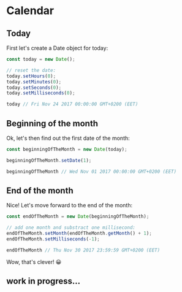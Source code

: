 # Calendar

## Today

First let's create a Date object for today:
```js
const today = new Date();

// reset the date:
today.setHours(0);
today.setMinutes(0);
today.setSeconds(0);
today.setMilliseconds(0);

today // Fri Nov 24 2017 00:00:00 GMT+0200 (EET)
```

## Beginning of the month

Ok, let's then find out the first date of the month:

```js
const beginningOfTheMonth = new Date(today);

beginningOfTheMonth.setDate(1);

beginningOfTheMonth // Wed Nov 01 2017 00:00:00 GMT+0200 (EET)
```

## End of the month

Nice! Let's move forward to the end of the month:

```js
const endOfTheMonth = new Date(beginningOfTheMonth);

// add one month and substract one millisecond:
endOfTheMonth.setMonth(endOfTheMonth.getMonth() + 1);
endOfTheMonth.setMilliseconds(-1);

endOfTheMonth // Thu Nov 30 2017 23:59:59 GMT+0200 (EET)
```

Wow, that's clever! 😀

## work in progress...
